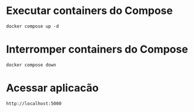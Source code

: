 # Executar containers do Compose
`docker compose up -d`

# Interromper containers do Compose
`docker compose down`

# Acessar aplicacão
`http://localhost:5000`